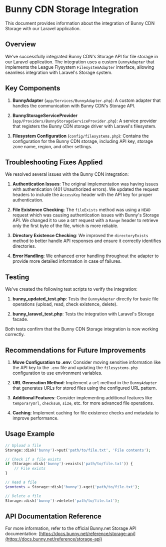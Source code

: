 # Bunny CDN Storage Integration

This document provides information about the integration of Bunny CDN Storage with our Laravel application.

## Overview

We've successfully integrated Bunny CDN's Storage API for file storage in our Laravel application. The integration uses a custom `BunnyAdapter` that implements the League Flysystem `FilesystemAdapter` interface, allowing seamless integration with Laravel's Storage system.

## Key Components

1. **BunnyAdapter** (`app/Services/BunnyAdapter.php`): A custom adapter that handles the communication with Bunny CDN's Storage API.

2. **BunnyStorageServiceProvider** (`app/Providers/BunnyStorageServiceProvider.php`): A service provider that registers the Bunny CDN storage driver with Laravel's filesystem.

3. **Filesystem Configuration** (`config/filesystems.php`): Contains the configuration for the Bunny CDN storage, including API key, storage zone name, region, and other settings.

## Troubleshooting Fixes Applied

We resolved several issues with the Bunny CDN integration:

1. **Authentication Issues**: The original implementation was having issues with authentication (401 Unauthorized errors). We updated the request headers to include the `AccessKey` header with the API key for proper authentication.

2. **File Existence Checking**: The `fileExists` method was using a `HEAD` request which was causing authentication issues with Bunny's Storage API. We changed it to use a `GET` request with a `Range` header to retrieve only the first byte of the file, which is more reliable.

3. **Directory Existence Checking**: We improved the `directoryExists` method to better handle API responses and ensure it correctly identifies directories.

4. **Error Handling**: We enhanced error handling throughout the adapter to provide more detailed information in case of failures.

## Testing

We've created the following test scripts to verify the integration:

1. **bunny_updated_test.php**: Tests the `BunnyAdapter` directly for basic file operations (upload, read, check existence, delete).

2. **bunny_laravel_test.php**: Tests the integration with Laravel's Storage facade.

Both tests confirm that the Bunny CDN Storage integration is now working correctly.

## Recommendations for Future Improvements

1. **Move Configuration to .env**: Consider moving sensitive information like the API key to the `.env` file and updating the `filesystems.php` configuration to use environment variables.

2. **URL Generation Method**: Implement a `url` method in the `BunnyAdapter` that generates URLs for stored files using the configured URL pattern.

3. **Additional Features**: Consider implementing additional features like `temporaryUrl`, `checksum`, `size`, etc. for more advanced file operations.

4. **Caching**: Implement caching for file existence checks and metadata to improve performance.

## Usage Example

```php
// Upload a file
Storage::disk('bunny')->put('path/to/file.txt', 'File contents');

// Check if a file exists
if (Storage::disk('bunny')->exists('path/to/file.txt')) {
    // File exists
}

// Read a file
$contents = Storage::disk('bunny')->get('path/to/file.txt');

// Delete a file
Storage::disk('bunny')->delete('path/to/file.txt');
```

## API Documentation Reference

For more information, refer to the official Bunny.net Storage API documentation:
[https://docs.bunny.net/reference/storage-api](https://docs.bunny.net/reference/storage-api) 